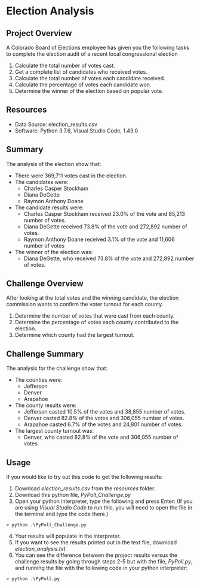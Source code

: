 # Election Analysis

## Project Overview
A Colorado Board of Elections employee has given you the following tasks to complete the election audit of a recent local congressional election

1. Calculate the total number of votes cast.
2. Get a complete list of candidates who received votes.
3. Calculate the total number of votes each candidate received.
4. Calculate the percentage of votes each candidate won.
5. Determine the winner of the election based on popular vote.

## Resources
- Data Source: election_results.csv
- Software: Python 3.7.6, Visual Studio Code, 1.43.0

## Summary
The analysis of the election show that:
- There were 369,711 votes cast in the election.
- The candidates were:
  - Charles Casper Stockham
  - Diana DeGette
  - Raymon Anthony Doane
- The candidate results were:
  - Charles Casper Stockham received 23.0% of the vote and 85,213 number of votes.
  - Diana DeGette received 73.8% of the vote and 272,892 number of votes.
  - Raymon Anthony Doane received 3.1% of the vote and 11,606 number of votes
- The winner of the election was:
  - Diana DeGette, who received 73.8% of the vote and 272,892 number of votes.
  
## Challenge Overview
After looking at the total votes and the winning candidate, the election commission wants to confirm the voter turnout for each county.

1. Determine the number of votes that were cast from each county.
2. Determine the percentage of votes each county contributed to the election.
3. Determine which county had the largest turnout.

## Challenge Summary
The analysis for the challenge show that:
- The counties were:
  - Jefferson
  - Denver
  - Arapahoe
- The county results were:
  - Jefferson casted 10.5% of the votes and 38,855 number of votes.
  - Denver casted 82.8% of the votes and 306,055 number of votes.
  - Arapahoe casted 6.7% of the votes and 24,801 number of votes.
- The largest county turnout was:
  - Denver, who casted 82.8% of the vote and 306,055 number of votes.
  
## Usage
If you would like to try out this code to get the following results:
  1. Download *election_results.csv* from the *resources* folder.
  2. Download this python file, *PyPoll_Challenge.py*
  3. Open your python interpreter, type the following and press Enter: (If you are using *Visual Studio Code* to run this, you will need to open the file in the terminal and type the code there.)
    
    > python .\PyPoll_Challenge.py
    
  4. Your results will populate in the interpreter.
  5. If you want to see the results printed out in the text file, download *election_analysis.txt*
  6. You can see the difference between the project results versus the challenge results by going through steps 2-5 but with the file, *PyPoll.py*, and running the file with the following code in your python interpreter:
   
    > python .\PyPoll.py
  


